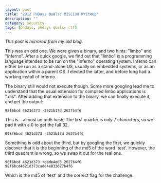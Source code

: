 ```yaml
---
layout: post
title: "2012 PHDays Quals: MISC100 Writeup"
description: ""
category: security
tags: [phdays, phdays quals, ctf]
---
```


*This post is mirrored from my old blog.*

This was an odd one. We were given a binary, and two hints: "limbo" and "inferno". After a quick google, we find out that "limbo" is a programming language intended to be run on the "inferno" operating system. Inferno can either be run as a stand-alone OS, usually on embedded systems, or as an application within a parent OS. I elected the latter, and before long had a working install of Inferno.

The binary still would not execute though. Some more googling lead me to understand that the usual extension for compiled limbo applications is ".dis". After adding that extension to the binary, we can finally execute it, and get the output:

	98f6bcd 4621d373 -3521b17d 2627b4f6

This is... almost an md5 hash! The first quarter is only 7 characters, so we pad it with a 0 to get the full 32.

	098f6bcd 4621d373 -3521b17d 2627b4f6

Something is odd about the third, but by googling the first, we quickly discover that it is the beginning of the md5 of the word 'test'. However, the third quadrant is wrong, so we swap it out for the real one.

	98f6bcd 4621d373 +cade4e83 2627b4f6
	98f6bcd4621d373cade4e832627b4f6

Which is the md5 of 'test' and the correct flag for the challenge.